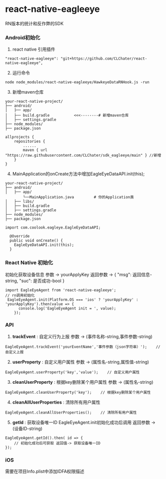 # react-native-eagleeye

RN版本的统计和反作弊的SDK

### Android初始化

1. react native 引用插件

```
"react-native-eagleeye": "git+https://github.com/CLChater/react-native-eagleeye",
```

2. 运行命令

```
node node_modules/react-native-eagleeye/HawkeyeDataRNHook.js -run
```

3. 新增maven仓库

```
your-react-native-project/
├── android/
│   ├── app/
│   ├── build.gradle           <<<--------# 新增maven仓库
│   ├── settings.gradle
├── node_modules/
├── package.json

allprojects {
    repositories {
        ......
        maven { url "https://raw.githubusercontent.com/CLChater/sdk_eagleeye/main" } //新增
    }
}
```

4. MainApplication的onCreate方法中增加EagleEyeDataAPI.init(this);

```
your-react-native-project/
├── android/
│   ├── app/
        └──MainApplication.java         # 你的Application类
│   ├── libs/
│   ├── build.gradle                    
│   ├── settings.gradle
├── node_modules/
├── package.json

import com.coolook.eagleye.EagleEyeDataAPI;

  @Override
  public void onCreate() {
    EagleEyeDataAPI.init(this);
  }
```

### React Native 初始化
初始化获取设备信息
参数 -> yourApplyKey
返回参数 -> { "msg": 返回信息-string, "suc": 是否成功-bool }

```
import EagleEyeAgent from 'react-native-eagleeye';
// rn调用初始化
 EagleEyeAgent.init(Platform.OS === 'ios' ? 'yourApplyKey' : 'yourApplyKey').then(value => {
      console.log('EagleEyeAgent init = ', value);
    });
```

### API

1. **trackEvent** : 自定义行为上报 参数 -> (事件名称-string,事件参数-string)

```
EagleEyeAgent.trackEvent('yourEventName','事件参数（json字符串）');    // 自定义上报
```

2. **userProperty** : 自定义用户属性 参数 -> (属性名-string,属性值-string)

```
EagleEyeAgent.userProperty('key','value');    // 自定义用户属性
```

3. **cleanUserProperty** : 根据key删除某个用户属性 参数 -> (属性名-string)

```
EagleEyeAgent.cleanUserProperty('key');    // 根据key删除某个用户属性
```

4. **cleanAllUserProperties** : 清除所有用户属性

```
EagleEyeAgent.cleanAllUserProperties();    // 清除所有用户属性
```

5. **getId** : 获取设备唯一ID  EagleEyeAgent.init初始化成功后调用 返回参数 -> (设备ID-string)

```
EagleEyeAgent.getId().then( id => {
    // 初始化成功后可获取 返回值-> 获取设备唯一ID
});
```

### iOS

需要在项目Info.plist中添加IDFA权限描述


